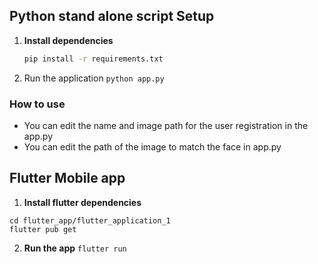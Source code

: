 ## Python stand alone script Setup

1. **Install dependencies**
   ```bash
   pip install -r requirements.txt
   ```
2. Run the application
``` python app.py ```

### How to use

- You can edit the name and image path for the user registration in the app.py
- You can edit the path of the image to match the face in app.py 


## Flutter Mobile app

1. **Install flutter dependencies**
``` 
cd flutter_app/flutter_application_1
flutter pub get 
```

2. **Run the app**
``` flutter run ```


